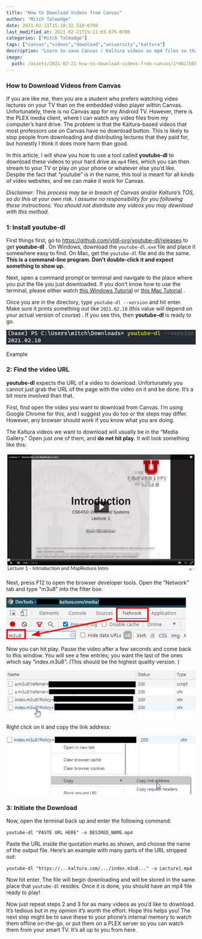 ```yaml
---
title: "How to Download Videos from Canvas"
author: "Mitch Talmadge"
date: 2021-02-21T15:10:32.510-0700
last_modified_at: 2021-02-21T15:11:03.975-0700
categories: ["Mitch Talmadge"]
tags: ["canvas","videos","download","university","kaltura"]
description: "Learn to save Canvas / Kaltura videos as mp4 files so that you can play them on your TV or other devices."
image:
  path: /assets/2021-02-21-how-to-download-videos-from-canvas/1*m6ilbEEcXQ52F1rP24CabQ.png
---
```


### How to Download Videos from Canvas

If you are like me, then you are a student who prefers watching video lectures on your TV than on the embedded video player within Canvas\. Unfortunately, there is no Canvas app for my Android TV\. However, there is the PLEX media client, where I can watch any video files from my computer’s hard drive\. The problem is that the Kaltura\-based videos that most professors use on Canvas have no download button\. This is likely to stop people from downloading and distributing lectures that they paid for, but honestly I think it does more harm than good\.

In this article, I will show you how to use a tool called **youtube\-dl** to download these videos to your hard drive as `mp4` files, which you can then stream to your TV or play on your phone or whatever else you’d like\. Despite the fact that “youtube” is in the name, this tool is meant for all kinds of video websites, and we can make it work for Canvas\.

_Disclaimer: This process may be in breach of Canvas and/or Kaltura’s TOS, so do this at your own risk\. I assume no responsibility for you following these instructions\. You should not distribute any videos you may download with this method\._
### 1: Install **youtube\-dl**

First things first, go to [https://github\.com/ytdl\-org/youtube\-dl/releases](https://github.com/ytdl-org/youtube-dl/releases) to get **youtube\-dl** \. On Windows, download the `youtube-dl.exe` file and place it somewhere easy to find\. On Mac, get the `youtube-dl` file and do the same\. **This is a command\-line program\. Don’t double\-click it and expect something to show up\.**

Next, open a command prompt or terminal and navigate to the place where you put the file you just downloaded\. If you don’t know how to use the terminal, please either watch [this Windows Tutorial](https://www.youtube.com/watch?v=MBBWVgE0ewk) or [this Mac Tutorial](https://www.youtube.com/watch?v=aKRYQsKR46I) \.

Once you are in the directory, type `youtube-dl --version` and hit enter\. Make sure it prints something out like `2021.02.10` \(this value will depend on your actual version of course\) \. If you see this, then **youtube\-dl** is ready to go\.


![Example](assets/2021-02-21-how-to-download-videos-from-canvas/1*hlIiM2hTfoHffQd_XyN__g.png)

Example
### 2: Find the video URL

**youtube\-dl** expects the URL of a video to download\. Unfortunately you cannot just grab the URL of the page with the video _on_ it and be done\. It’s a bit more involved than that\.

First, find open the video you want to download from Canvas\. I’m using Google Chrome for this, and I suggest you do too or the steps may differ\. However, any browser should work if you know what you are doing\.

The Kaltura videos we want to download will usually be in the “Media Gallery\.” Open just one of them, and **do not hit play\.** It will look something like this:


![](assets/2021-02-21-how-to-download-videos-from-canvas/1*m6ilbEEcXQ52F1rP24CabQ.png)


Next, press F12 to open the browser developer tools\. Open the “Network” tab and type “m3u8” into the filter box:


![](assets/2021-02-21-how-to-download-videos-from-canvas/1*_G4lW3Ph1UuoMZTcE682sw.png)


Now you can hit play\. Pause the video after a few seconds and come back to this window\. You will see a few entries; you want the last of the ones which say “index\.m3u8”: \(This should be the highest quality version\. \)


![](assets/2021-02-21-how-to-download-videos-from-canvas/1*NNpbF3WPjK7ZWakeNnL7XQ.png)


Right click on it and copy the link address:


![](assets/2021-02-21-how-to-download-videos-from-canvas/1*Lyizkve6mkf3IGEkCQGzSA.png)

### 3: Initiate the Download

Now, open the terminal back up and enter the following command:
```
youtube-dl "PASTE URL HERE" -o DESIRED_NAME.mp4
```

Paste the URL inside the quotation marks as shown, and choose the name of the output file\. Here’s an example with many parts of the URL stripped out:
```
youtube-dl "https://...kaltura.com/.../index.m3u8..." -o Lecture1.mp4
```

Now hit enter\. The file will begin downloading and will be stored in the same place that `youtube-dl` resides\. Once it is done, you should have an mp4 file ready to play\!

Now just repeat steps 2 and 3 for as many videos as you’d like to download\. It’s tedious but in my opinion it’s worth the effort\. Hope this helps you\! The next step might be to save these to your phone’s internal memory to watch them offline on\-the\-go, or put them on a PLEX server so you can watch them from your smart TV\. It’s all up to you from here\.




